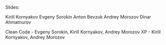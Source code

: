 Slides:

Kirill Kornyakov
Evgeny Sorokin
Anton Bevzuk
Andrey Morozov
Dinar Ahmatnurov

Clean Code - Evgeny Sorokin, Kirill Kornyakov, Andrey Morozov
XP - Kirill Kornyakov, Andrey Morozov
